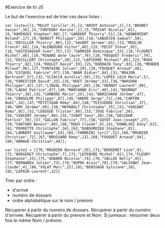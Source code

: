 #Exercice de tri JS

Le but de l'exercice est de trier ces deux listes : 

	var liste=[[1,"MULOT Cyrille",3],[2,"AMIOT Antoine",2],[3,"BRUNET Xavier",36],[4,"FONTENAY Karine",1],[5,"PRIVAT Nicolas",61],[6,"KAMINSKI Stephan",98],[7,"GARDENT Thierry",51],[8,"HENNENFENT Roland",17],[9,"BENOIT Philippe",39],[10,"LANGEVIN Samuel",58],[11,"REVILLER Thierry",86],[12,"SAVART Jerome",65],[13,"MOULIN Franck",68],[14,"ALENDOURO Victor",66],[15,"PECOT Stève",95],[16,"VASTESAEGER Sven",75],[17,"GARNIER Dominique",23],[18,"FLOURET Michel",46],[19,"MINARD Anne laure",76],[20,"PASQUET Frederic",79],[21,"DEVILLERT Christophe",28],[22,"LAPIERRE Michael",85],[23,"ROUX Thierry",82],[24,"ROULET David",59],[25,"DORDAIN Tony",93],[26,"MENDER Miloud",96],[27,"FONTAINE Julien",29],[28,"FOUQUET Arnaud",48],[29,"GICQUEL Fabrice",97],[30,"ARAR Didier",84],[31,"BRAJON Bertrand",57],[32,"SCIACCA Aurélia",50],[33,"LOPES LELO Maria",5],[34,"FORESTIER David",33],[35,"HUET Jérôme",53],[36,"MARSURA Philippe",42],[37,"LINVAL Philippe",69],[38,"HERNOT Laurent",89],[39,"LAKAS Patrice",67],[40,"MARCHAND Eric",40],[41,"BOURNAT Thierry",38],[42,"CAMBONI Mario",25],[43,"BARICHARD Jérôme",47],[44,"SANSELME Philippe",87],[45,"ANDRE Serge",71],[46,"CARTON Noël",24],[47,"PETITJEAN Rémy",64],[48,"TEISSEDRE Christian",37],[49,"AMY Jérôme",99],[50,"MOYNAULT Christophe",35],[51,"VéNIANT Romu",92],[52,"LEBIGUE Tristan",88],[53,"JUGE Fabrice",26],[54,"VINCENT Jérémy",90],[55,"IVART Yann",30],[56,"DESJOUR Patrick",70],[57,"GALLON Fabrice",77],[58,"GUYOT Jean-joseph",27],[59,"CHATARD Benoit",80],[60,"ROUX Claude",9],[61,"KOWALSKI Dany",63],[62,"PERRETTE Christophe",34],[63,"DUBOURDIEU Stephane",81],[64,"LAMBERT Guillaume",54],[65,"FAMBRINI Cyril",52],[66,"MOUNIER Christian",72],[67,"BROSSARD Remy",13],[68,"FOUQUET Arnaud",94],[69,"ARNAUD Christian",44]];
	
	var liste2 = [[70,"MOSNIER Bernard",55],[71,"BERGERET Lise",8],[72,"BERGERET Christophe",7],[73,"LEFEBVRE Michel",91],[74,"FLEURY Stephanie",15],[75,"AUBARD Nicolas",74],[76,"VALLEE Nelly",45],[77,"BERNABEU Julien",73],[78,"DUPRé Alain",78],[79,"SALIGNAT Jean-claude",4],[80,"VOLAT Marc",21],[81,"BENIGAUD Sylviane",18],[82,"LEPAIN Laurent",22]]


Trier par ordre :

- d'arrivé
- numéro de dossars
- ordre alphabétique sur le nom / prenom

Récuperer à partir du numéro de dossars.
Récupérer à partir du numéro d'arrivée.
Récupérer à partir du prénom et Nom.
Si jumeaux : retourner deux fois le même Nom / prénom.